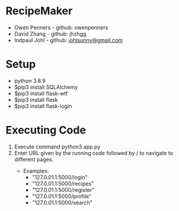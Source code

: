 # RecipeMaker
- Owen Penners - github: owenpenners
- David Zhang - github: jhzhgg
- Indpaul Johl - github: johlsunny@gmail.com


# Setup
- python 3.8.9
- $pip3 install SQLAlchemy
- $pip3 install flask-wtf
- $pip3 install flask
- $pip3 install flask-login



# Executing Code
1. Execute command python3 app.py
2. Enter URL given by the running code followed by /<page name> to navigate to different pages.
   - Examples:
     - "127.0.01.1:5000/login"
     - "127.0.01.1:5000/recipes"
     - "127.0.01.1:5000/register"
     - "127.0.01.1:5000/profile"
     - "127.0.01.1:5000/search"
